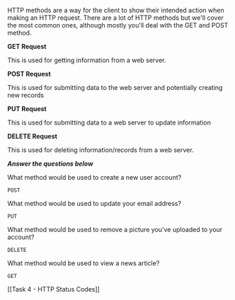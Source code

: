 HTTP methods are a way for the client to show their intended action when making an HTTP request. There are a lot of HTTP methods but we'll cover the most common ones, although mostly you'll deal with the GET and POST method.

**GET Request**

This is used for getting information from a web server.  

**POST Request**

This is used for submitting data to the web server and potentially creating new records  

**PUT Request**

This is used for submitting data to a web server to update information

**DELETE Request**  

This is used for deleting information/records from a web server.


___Answer the questions below___

What method would be used to create a new user account?
	
	POST

What method would be used to update your email address?
	
	PUT

What method would be used to remove a picture you've uploaded to your account?
	
	DELETE

What method would be used to view a news article?
	
	GET

[[Task 4 - HTTP Status Codes]]